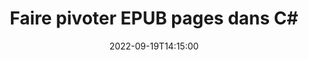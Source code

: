 ---
############################# Static ############################
layout: "auto-gen-merger"
date: 2022-09-19T14:15:00
draft: false
otherformats: pdf xps tex

############################# Head ############################
head_title: "Faire pivoter EPUB Pages dans C# - Faire pivoter à 90, 180, 270 Angle"
head_description: "Faites pivoter des pages de document spécifiques ou toutes les pages d'un fichier EPUB à un angle de rotation de 90, 180, 270 à l'aide de l'API de fusion de documents."

############################# Header ############################
title: "Faire pivoter EPUB pages dans C#"
description: "Faites pivoter les pages EPUB avec quelques lignes de code .NET."
bg_image: "https://cms.admin.containerize.com/templates/aspose/App_Themes/V3/images/bg/header1.png"
bg_overlay: false
button:
    enable: true
    icon: "fas fa-arrow-down"
    label: "Télécharger la version d'essai gratuite"
    link: "https://downloads.groupdocs.com/merger/net"

############################# SubMenu ############################
submenu:
    enable: true

    left:
        img_alt: "GroupDocs.Merger for .NET"
        image: "https://cms.admin.containerize.com/templates/groupdocs/images/product-logos/90x90-noborder/groupdocs-merger-net.png"
        product: "GroupDocs.Merger"
        platform: ".NET"

    middle:
        button:

            # button loop
            - link: "https://apireference.groupdocs.com/merger/net"
              text: "Référence API"

            # button loop
            - link: "https://github.com/groupdocs-merger"
              text: "Exemples de codes"

            # button loop
            - link: "https://products.groupdocs.app/merger/family"
              text: "Démos en direct"

            # button loop
            - link: "https://purchase.groupdocs.com/pricing/merger/net"
              text: "Tarification"

    right:
        link_download: "https://downloads.groupdocs.com/merger"
        link_learn: "https://docs.groupdocs.com/merger/net"
        link_buy: "https://purchase.groupdocs.com"

############################# About ############################
about:
    enable: true
    title: "À propos de l'API GroupDocs.Merger for .NET"
    content: |
        [GroupDocs.Merger for .NET](/fr/merger/net/) offre une solution simple pour fusionner et diviser en toute sécurité un large éventail de formats de documents, y compris PDF, Microsoft Office (Word, Excel, PowerPoint , OneNote), OpenDocument, HTML, images et bien d'autres dans les applications .NET. En ajoutant seulement quelques lignes de code, effectuez plusieurs opérations sur le document telles que déplacer, supprimer, faire pivoter, échanger, extraire ou modifier l'orientation des pages dans les documents. L'API de fusion de documents prend également en charge la prévisualisation des pages de document sous forme d'image pour analyser la structure, la mise en forme et le contenu du document sur la page.
        
        L'API GroupDocs.Merger est un bon choix pour les solutions d'entreprise qui ont besoin de fonctionnalités de rotation de pages de fichiers. Ces API sont bien prises en charge sur tous les principaux systèmes d'exploitation et plates-formes, y compris .NET Framework, .NET Standard, .NET Core, Mono.

############################# Steps ############################
steps:
    enable: true
    title_left: "Faire pivoter EPUB pages de fichiers dans .NET"
    content_left: |
        [GroupDocs.Merger for .NET](/fr/merger/net/) permet aux développeurs de C# de faire pivoter facilement certaines pages ou toutes les pages d'un fichier EPUB à 90 , 180 ou 270 angle de rotation en mettant en œuvre quelques étapes faciles.
        
        * Initialisez **RotateOptions** avec l'angle de rotation et les numéros de page souhaités.
        * Créez une nouvelle instance de **Merger** et transmettez le chemin du document source en tant que paramètre du constructeur.
        * Appelez **RotatePages** et transmettez l'objet **RotateOptions**.
        * Appelez **Save** et spécifiez le chemin du fichier pour enregistrer le document résultant.

    title_right: "Configuration requise"
    content_right: |
        Les API GroupDocs.Merger for .NET sont prises en charge sur toutes les principales plates-formes et systèmes d'exploitation. Avant d'exécuter le code ci-dessous, assurez-vous que les prérequis suivants sont installés sur votre système.

        * Systèmes d'exploitation : Microsoft Windows, Linux, MacOS
        * Environnements de développement : Visual Studio, Xamarin, MonoDevelop
        * Cadres: .NET Framework, .NET Standard, .NET Core, Mono
        * Téléchargez la dernière version de GroupDocs.Merger for .NET depuis [NuGet](https://www.nuget.org/packages/groupdocs.merger)
         
    code: |
     {{% merger/additional-styles %}}
     {{< merger/code-merger title="Comment faire pivoter les pages de fichiers EPUB à l'aide de l'exemple de code C#">}}

        ```csharp    
        // Faire pivoter EPUB pages de fichiers à l'aide de l'API GroupDocs.Merger
        // Initialiser la classe RotateOptions pour spécifier l'angle de rotation et les numéros de page à faire pivoter
        RotateOptions rotateOptions = new RotateOptions(RotateMode.Rotate180, new int[] { 2, 3 });

        // Instancier la fusion avec le document d'entrée EPUB
        using (Merger merger = new Merger("input.epub"))
          {
            // Appelez la méthode RotatePages et transmettez-lui l'objet RotateOptions
            merger.RotatePages(rotateOptions);
    
            // Appelez la méthode Save et transmettez le chemin de fichier souhaité pour enregistrer le document de sortie
            merger.Save("output.epub");
          }
        ```
     {{< /merger/code-merger >}}

############################# Demos ############################
demos:
    enable: true
    title: "Démos en direct - Faites pivoter EPUB pages de fichiers en ligne"
    content: |
       Faites pivoter les pages de fichiers EPUB dès maintenant en visitant le site Web [GroupDocs.Merger Live Demos](https://products.groupdocs.app/splitter/rotate-pages/epub).
       La démo en direct présente les avantages suivants.
        
############################# About Formats ############################
about_formats:
    enable: true

############################# More Formats ############################
more_formats:
    enable: true
    title: "Faire pivoter les pages d'autres formats de document"
    content: |
        .NET documente l'API de fusion et de division pour les formats de fichiers et les images. Faites pivoter certains des formats de fichiers populaires comme indiqué ci-dessous.

############################# Back to top ###############################
back_to_top:
    enable: true
---